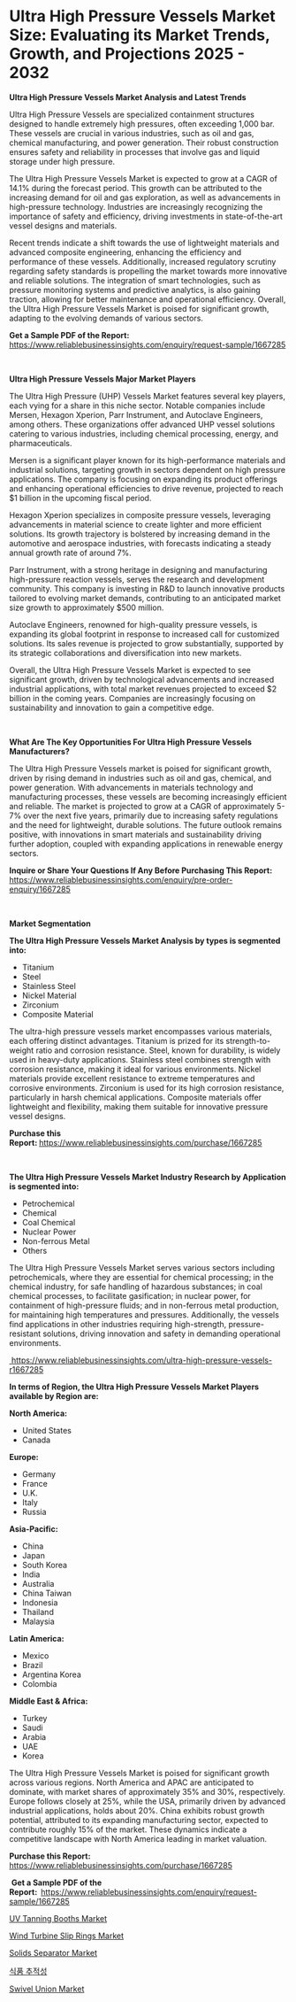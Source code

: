 <p><h1>Ultra High Pressure Vessels Market Size: Evaluating its Market Trends, Growth, and Projections 2025 - 2032</h1></p><p><strong>Ultra High Pressure Vessels Market Analysis and Latest Trends</strong></p>
<p><p>Ultra High Pressure Vessels are specialized containment structures designed to handle extremely high pressures, often exceeding 1,000 bar. These vessels are crucial in various industries, such as oil and gas, chemical manufacturing, and power generation. Their robust construction ensures safety and reliability in processes that involve gas and liquid storage under high pressure.</p><p>The Ultra High Pressure Vessels Market is expected to grow at a CAGR of 14.1% during the forecast period. This growth can be attributed to the increasing demand for oil and gas exploration, as well as advancements in high-pressure technology. Industries are increasingly recognizing the importance of safety and efficiency, driving investments in state-of-the-art vessel designs and materials.</p><p>Recent trends indicate a shift towards the use of lightweight materials and advanced composite engineering, enhancing the efficiency and performance of these vessels. Additionally, increased regulatory scrutiny regarding safety standards is propelling the market towards more innovative and reliable solutions. The integration of smart technologies, such as pressure monitoring systems and predictive analytics, is also gaining traction, allowing for better maintenance and operational efficiency. Overall, the Ultra High Pressure Vessels Market is poised for significant growth, adapting to the evolving demands of various sectors.</p></p>
<p><strong>Get a Sample PDF of the Report:&nbsp;</strong> <a href="https://www.reliablebusinessinsights.com/enquiry/request-sample/1667285?utm_campaign=97&utm_medium=2&utm_source=Github&utm_content=ia&utm_term=22022025&utm_id=ultra-high-pressure-vessels">https://www.reliablebusinessinsights.com/enquiry/request-sample/1667285</a></p>
<p>&nbsp;</p>
<p><strong>Ultra High Pressure Vessels Major Market Players</strong></p>
<p><p>The Ultra High Pressure (UHP) Vessels Market features several key players, each vying for a share in this niche sector. Notable companies include Mersen, Hexagon Xperion, Parr Instrument, and Autoclave Engineers, among others. These organizations offer advanced UHP vessel solutions catering to various industries, including chemical processing, energy, and pharmaceuticals.</p><p>Mersen is a significant player known for its high-performance materials and industrial solutions, targeting growth in sectors dependent on high pressure applications. The company is focusing on expanding its product offerings and enhancing operational efficiencies to drive revenue, projected to reach $1 billion in the upcoming fiscal period.</p><p>Hexagon Xperion specializes in composite pressure vessels, leveraging advancements in material science to create lighter and more efficient solutions. Its growth trajectory is bolstered by increasing demand in the automotive and aerospace industries, with forecasts indicating a steady annual growth rate of around 7%.</p><p>Parr Instrument, with a strong heritage in designing and manufacturing high-pressure reaction vessels, serves the research and development community. This company is investing in R&D to launch innovative products tailored to evolving market demands, contributing to an anticipated market size growth to approximately $500 million.</p><p>Autoclave Engineers, renowned for high-quality pressure vessels, is expanding its global footprint in response to increased call for customized solutions. Its sales revenue is projected to grow substantially, supported by its strategic collaborations and diversification into new markets.</p><p>Overall, the Ultra High Pressure Vessels Market is expected to see significant growth, driven by technological advancements and increased industrial applications, with total market revenues projected to exceed $2 billion in the coming years. Companies are increasingly focusing on sustainability and innovation to gain a competitive edge.</p></p>
<p>&nbsp;</p>
<p><strong>What Are The Key Opportunities For Ultra High Pressure Vessels Manufacturers?</strong></p>
<p><p>The Ultra High Pressure Vessels market is poised for significant growth, driven by rising demand in industries such as oil and gas, chemical, and power generation. With advancements in materials technology and manufacturing processes, these vessels are becoming increasingly efficient and reliable. The market is projected to grow at a CAGR of approximately 5-7% over the next five years, primarily due to increasing safety regulations and the need for lightweight, durable solutions. The future outlook remains positive, with innovations in smart materials and sustainability driving further adoption, coupled with expanding applications in renewable energy sectors.</p></p>
<p><strong>Inquire or Share Your Questions If Any Before Purchasing This Report:</strong> <a href="https://www.reliablebusinessinsights.com/enquiry/pre-order-enquiry/1667285?utm_campaign=97&utm_medium=2&utm_source=Github&utm_content=ia&utm_term=22022025&utm_id=ultra-high-pressure-vessels">https://www.reliablebusinessinsights.com/enquiry/pre-order-enquiry/1667285</a></p>
<p>&nbsp;</p>
<p><strong>Market Segmentation</strong></p>
<p><strong>The Ultra High Pressure Vessels Market Analysis by types is segmented into:</strong></p>
<p><ul><li>Titanium</li><li>Steel</li><li>Stainless Steel</li><li>Nickel Material</li><li>Zirconium</li><li>Composite Material</li></ul></p>
<p><p>The ultra-high pressure vessels market encompasses various materials, each offering distinct advantages. Titanium is prized for its strength-to-weight ratio and corrosion resistance. Steel, known for durability, is widely used in heavy-duty applications. Stainless steel combines strength with corrosion resistance, making it ideal for various environments. Nickel materials provide excellent resistance to extreme temperatures and corrosive environments. Zirconium is used for its high corrosion resistance, particularly in harsh chemical applications. Composite materials offer lightweight and flexibility, making them suitable for innovative pressure vessel designs.</p></p>
<p><strong>Purchase this Report:&nbsp;</strong><a href="https://www.reliablebusinessinsights.com/purchase/1667285?utm_campaign=97&utm_medium=2&utm_source=Github&utm_content=ia&utm_term=22022025&utm_id=ultra-high-pressure-vessels">https://www.reliablebusinessinsights.com/purchase/1667285</a></p>
<p>&nbsp;</p>
<p><strong>The Ultra High Pressure Vessels Market Industry Research by Application is segmented into:</strong></p>
<p><ul><li>Petrochemical</li><li>Chemical</li><li>Coal Chemical</li><li>Nuclear Power</li><li>Non-ferrous Metal</li><li>Others</li></ul></p>
<p><p>The Ultra High Pressure Vessels Market serves various sectors including petrochemicals, where they are essential for chemical processing; in the chemical industry, for safe handling of hazardous substances; in coal chemical processes, to facilitate gasification; in nuclear power, for containment of high-pressure fluids; and in non-ferrous metal production, for maintaining high temperatures and pressures. Additionally, the vessels find applications in other industries requiring high-strength, pressure-resistant solutions, driving innovation and safety in demanding operational environments.</p></p>
<p><a href="https://www.reliablebusinessinsights.com/ultra-high-pressure-vessels-r1667285?utm_campaign=97&utm_medium=2&utm_source=Github&utm_content=ia&utm_term=22022025&utm_id=ultra-high-pressure-vessels">&nbsp;https://www.reliablebusinessinsights.com/ultra-high-pressure-vessels-r1667285</a></p>
<p><strong>In terms of Region, the Ultra High Pressure Vessels Market Players available by Region are:</strong></p>
<p>
    <p> <strong> North America: </strong>
        <ul>
            <li>United States</li>
            <li>Canada</li>
        </ul>
        </p> 
    <p> <strong> Europe: </strong>
        <ul>
            <li>Germany</li>
            <li>France</li>
            <li>U.K.</li>
            <li>Italy</li>
            <li>Russia</li>
        </ul>
        </p> 
    <p> <strong> Asia-Pacific: </strong>
        <ul>
            <li>China</li>
            <li>Japan</li>
            <li>South Korea</li>
            <li>India</li>
            <li>Australia</li>
            <li>China Taiwan</li>
            <li>Indonesia</li>
            <li>Thailand</li>
            <li>Malaysia</li>
        </ul>
        </p> 
    <p> <strong> Latin America: </strong>
        <ul>
            <li>Mexico</li>
            <li>Brazil</li>
            <li>Argentina Korea</li>
            <li>Colombia</li>
        </ul>
        </p> 
    <p> <strong> Middle East & Africa: </strong>
        <ul>
            <li>Turkey</li>
            <li>Saudi</li>
            <li>Arabia</li>
            <li>UAE</li>
            <li>Korea</li>
        </ul>
    </p>
    </p>
<p><p>The Ultra High Pressure Vessels Market is poised for significant growth across various regions. North America and APAC are anticipated to dominate, with market shares of approximately 35% and 30%, respectively. Europe follows closely at 25%, while the USA, primarily driven by advanced industrial applications, holds about 20%. China exhibits robust growth potential, attributed to its expanding manufacturing sector, expected to contribute roughly 15% of the market. These dynamics indicate a competitive landscape with North America leading in market valuation.</p></p>
<p><strong>Purchase this Report: </strong><a href="https://www.reliablebusinessinsights.com/purchase/1667285?utm_campaign=97&utm_medium=2&utm_source=Github&utm_content=ia&utm_term=22022025&utm_id=ultra-high-pressure-vessels">https://www.reliablebusinessinsights.com/purchase/1667285</a></p>
<p>&nbsp;<strong>Get a Sample PDF of the Report:&nbsp;&nbsp;</strong><a href="https://www.reliablebusinessinsights.com/enquiry/request-sample/1667285?utm_campaign=97&utm_medium=2&utm_source=Github&utm_content=ia&utm_term=22022025&utm_id=ultra-high-pressure-vessels">https://www.reliablebusinessinsights.com/enquiry/request-sample/1667285</a></p>
<p><strong></strong></p>
<p><p><a href="https://github.com/kryshaprilbb/Market-Research-Report-List-1/blob/main/uv-tanning-booths-market.md?utm_campaign=97&utm_medium=2&utm_source=Github&utm_content=ia&utm_term=22022025&utm_id=ultra-high-pressure-vessels">UV Tanning Booths Market</a></p><p><a href="https://github.com/kolffmaris58/Market-Research-Report-List-1/blob/main/wind-turbine-slip-rings-market.md?utm_campaign=97&utm_medium=2&utm_source=Github&utm_content=ia&utm_term=22022025&utm_id=ultra-high-pressure-vessels">Wind Turbine Slip Rings Market</a></p><p><a href="https://github.com/darusesrak/Market-Research-Report-List-1/blob/main/solids-separator-market.md?utm_campaign=97&utm_medium=2&utm_source=Github&utm_content=ia&utm_term=22022025&utm_id=ultra-high-pressure-vessels">Solids Separator Market</a></p><p><a href="https://github.com/sougarounis/Market-Research-Report-List-7/blob/main/109045139591.md?utm_campaign=97&utm_medium=2&utm_source=Github&utm_content=ia&utm_term=22022025&utm_id=ultra-high-pressure-vessels">식품 추적성</a></p><p><a href="https://github.com/perezmichael28/Market-Research-Report-List-1/blob/main/swivel-union-market.md?utm_campaign=97&utm_medium=2&utm_source=Github&utm_content=ia&utm_term=22022025&utm_id=ultra-high-pressure-vessels">Swivel Union Market</a></p></p>